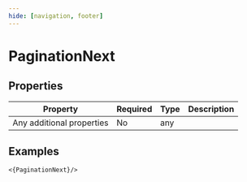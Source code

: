 ```yaml
---
hide: [navigation, footer]
---
```

# PaginationNext

## Properties

| Property | Required | Type | Description |
|----------|----------|------|-------------|
|Any additional properties|No|any||

## Examples

```
<{PaginationNext}/>
```